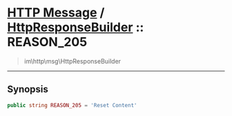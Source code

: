 # [HTTP Message](http.md) / [HttpResponseBuilder](http-HttpResponseBuilder.md) :: REASON_205
 > im\http\msg\HttpResponseBuilder
____

## Synopsis
```php
public string REASON_205 = 'Reset Content'
```

